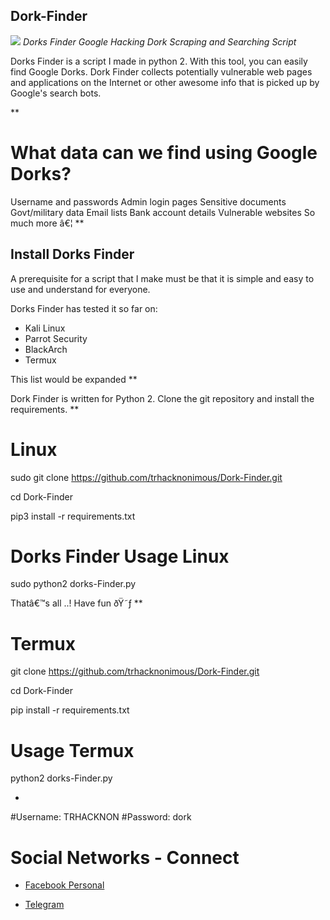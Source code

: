 ## Dork-Finder
<img src="https://b.top4top.io/p_210130c5s0.gif"></img>
*Dorks Finder Google Hacking Dork Scraping and Searching Script*

Dorks Finder is a script I made in python 2. With this tool, you can easily find Google Dorks. Dork Finder collects potentially vulnerable web pages and applications on the Internet or other awesome info that is picked up by Google's search bots. 

**

# What data can we find using Google Dorks?

Username and passwords
Admin login pages
Sensitive documents
Govt/military data
Email lists
Bank account details
Vulnerable websites
So much more â€¦
**

## Install Dorks Finder
A prerequisite for a script that I make must be that it is simple and easy to use and understand for everyone.

Dorks Finder has tested it so far on:
* Kali Linux
* Parrot Security
* BlackArch
* Termux

This list would be expanded
**

Dork Finder is written for Python 2. Clone the git repository and install the requirements.
**

# Linux
sudo git clone https://github.com/trhacknonimous/Dork-Finder.git

cd Dork-Finder

pip3 install -r requirements.txt

# Dorks Finder Usage Linux

sudo python2 dorks-Finder.py

Thatâ€™s all ..!
Have fun ðŸ˜ƒ
**

# Termux

git clone https://github.com/trhacknonimous/Dork-Finder.git

cd Dork-Finder

pip install -r requirements.txt

# Usage Termux

python2 dorks-Finder.py

*

#Username: TRHACKNON
#Password: dork


# Social Networks - Connect

* [Facebook Personal](https://www.facebook.com/ctfsolution)

* [Telegram](https://t.me/)
